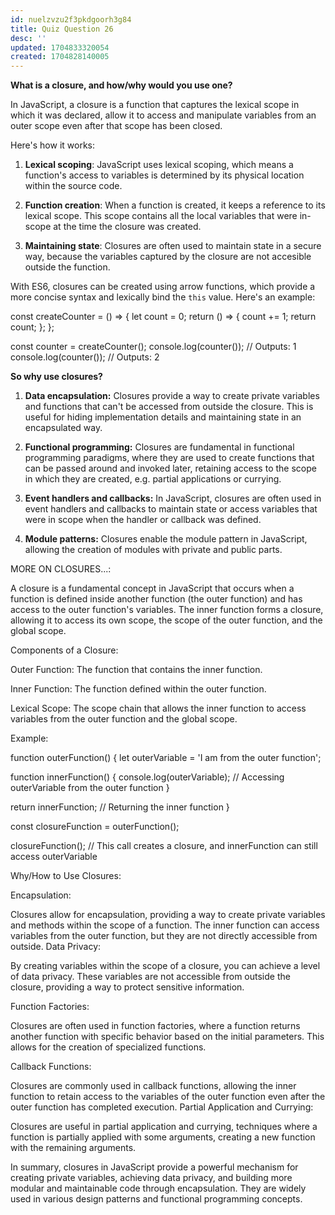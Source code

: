 ```yaml
---
id: nuelzvzu2f3pkdgoorh3g84
title: Quiz Question 26
desc: ''
updated: 1704833320054
created: 1704828140005
---
```

**What is a closure, and how/why would you use one?**

In JavaScript, a closure is a function that captures the lexical scope in which it was declared, allow it to access and manipulate variables from an outer scope even after that scope has been closed.

Here's how it works:

1. **Lexical scoping**: JavaScript uses lexical scoping, which means a function's access to variables is determined by its physical location within the source code.

2. **Function creation**: When a function is created, it keeps a reference to its lexical scope. This scope contains all the local variables that were in-scope at the time the closure was created.

3. **Maintaining state**: Closures are often used to maintain state in a secure way, because the variables captured by the closure are not accesible outside the function.

With ES6, closures can be created using arrow functions, which provide a more concise syntax and lexically bind the `this` value. Here's an example:

const createCounter = () => {
  let count = 0;
  return () => {
    count += 1;
    return count;
  };
};

const counter = createCounter();
console.log(counter()); // Outputs: 1
console.log(counter()); // Outputs: 2

**So why use closures?**

1. **Data encapsulation:** Closures provide a way to create private variables and functions that can't be accessed from outside the closure. This is useful for hiding implementation details and maintaining state in an encapsulated way.

2. **Functional programming:** Closures are fundamental in functional programming paradigms, where they are used to create functions that can be passed around and invoked later, retaining access to the scope in which they are created, e.g. partial applications or currying.

3. **Event handlers and callbacks:** In JavaScript, closures are often used in event handlers and callbacks to maintain state or access variables that were in scope when the handler or callback was defined.

4. **Module patterns:** Closures enable the module pattern in JavaScript, allowing the creation of modules with private and public parts.

MORE ON CLOSURES...:

A closure is a fundamental concept in JavaScript that occurs when a function is defined inside another function (the outer function) and has access to the outer function's variables. The inner function forms a closure, allowing it to access its own scope, the scope of the outer function, and the global scope.

Components of a Closure:

Outer Function: The function that contains the inner function.

Inner Function: The function defined within the outer function.

Lexical Scope: The scope chain that allows the inner function to access variables from the outer function and the global scope.

Example:

function outerFunction() {
  let outerVariable = 'I am from the outer function';

  function innerFunction() {
    console.log(outerVariable); // Accessing outerVariable from the outer function
  }

  return innerFunction; // Returning the inner function
}

const closureFunction = outerFunction();

closureFunction(); // This call creates a closure, and innerFunction can still access outerVariable

Why/How to Use Closures:

Encapsulation:

Closures allow for encapsulation, providing a way to create private variables and methods within the scope of a function. The inner function can access variables from the outer function, but they are not directly accessible from outside.
Data Privacy:

By creating variables within the scope of a closure, you can achieve a level of data privacy. These variables are not accessible from outside the closure, providing a way to protect sensitive information.

Function Factories:

Closures are often used in function factories, where a function returns another function with specific behavior based on the initial parameters. This allows for the creation of specialized functions.

Callback Functions:

Closures are commonly used in callback functions, allowing the inner function to retain access to the variables of the outer function even after the outer function has completed execution.
Partial Application and Currying:

Closures are useful in partial application and currying, techniques where a function is partially applied with some arguments, creating a new function with the remaining arguments.

In summary, closures in JavaScript provide a powerful mechanism for creating private variables, achieving data privacy, and building more modular and maintainable code through encapsulation. They are widely used in various design patterns and functional programming concepts.